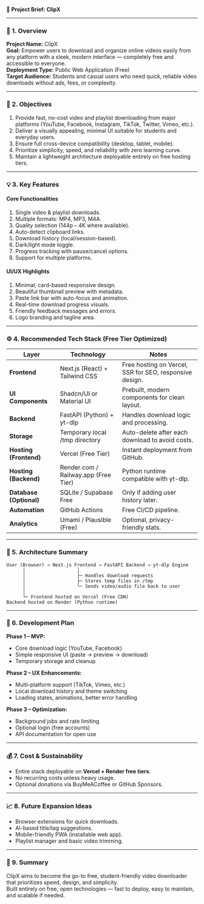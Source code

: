 🧾 **Project Brief: ClipX**

---

### 📘 1. Overview
**Project Name:** ClipX  
**Goal:** Empower users to download and organize online videos easily from any platform with a sleek, modern interface — completely free and accessible to everyone.  
**Deployment Type:** Public Web Application (Free)  
**Target Audience:** Students and casual users who need quick, reliable video downloads without ads, fees, or complexity.

---

### 🎯 2. Objectives
1. Provide fast, no-cost video and playlist downloading from major platforms (YouTube, Facebook, Instagram, TikTok, Twitter, Vimeo, etc.).
2. Deliver a visually appealing, minimal UI suitable for students and everyday users.
3. Ensure full cross-device compatibility (desktop, tablet, mobile).
4. Prioritize simplicity, speed, and reliability with zero learning curve.
5. Maintain a lightweight architecture deployable entirely on free hosting tiers.

---

### 💡 3. Key Features
#### Core Functionalities
1. Single video & playlist downloads.
2. Multiple formats: MP4, MP3, M4A.
3. Quality selection (144p – 4K where available).
4. Auto-detect clipboard links.
5. Download history (local/session-based).
6. Dark/light mode toggle.
7. Progress tracking with pause/cancel options.
8. Support for multiple platforms.

#### UI/UX Highlights
1. Minimal, card-based responsive design.
2. Beautiful thumbnail preview with metadata.
3. Paste link bar with auto-focus and animation.
4. Real-time download progress visuals.
5. Friendly feedback messages and errors.
6. Logo branding and tagline area.

---

### ⚙️ 4. Recommended Tech Stack (Free Tier Optimized)
| Layer | Technology | Notes |
|--------|-------------|-------|
| **Frontend** | Next.js (React) + Tailwind CSS | Free hosting on Vercel, SSR for SEO, responsive design. |
| **UI Components** | Shadcn/UI or Material UI | Prebuilt, modern components for clean layout. |
| **Backend** | FastAPI (Python) + yt-dlp | Handles download logic and processing. |
| **Storage** | Temporary local /tmp directory | Auto-delete after each download to avoid costs. |
| **Hosting (Frontend)** | Vercel (Free Tier) | Instant deployment from GitHub. |
| **Hosting (Backend)** | Render.com / Railway.app (Free Tier) | Python runtime compatible with yt-dlp. |
| **Database (Optional)** | SQLite / Supabase Free | Only if adding user history later. |
| **Automation** | GitHub Actions | Free CI/CD pipeline. |
| **Analytics** | Umami / Plausible (Free) | Optional, privacy-friendly stats. |

---

### 🧱 5. Architecture Summary
```
User (Browser) → Next.js Frontend → FastAPI Backend → yt-dlp Engine
      │                   │
      │                   ├─ Handles download requests
      │                   ├─ Stores temp files in /tmp
      │                   └─ Sends video/audio file back to user
      │
      └─ Frontend hosted on Vercel (Free CDN)
Backend hosted on Render (Python runtime)
```

---

### 🧭 6. Development Plan
**Phase 1 – MVP:**
- Core download logic (YouTube, Facebook)
- Simple responsive UI (paste → preview → download)
- Temporary storage and cleanup

**Phase 2 – UX Enhancements:**
- Multi-platform support (TikTok, Vimeo, etc.)
- Local download history and theme switching
- Loading states, animations, better error handling

**Phase 3 – Optimization:**
- Background jobs and rate limiting
- Optional login (free accounts)
- API documentation for open use

---

### 💰 7. Cost & Sustainability
- Entire stack deployable on **Vercel + Render free tiers**.
- No recurring costs unless heavy usage.
- Optional donations via BuyMeACoffee or GitHub Sponsors.

---

### 📈 8. Future Expansion Ideas
- Browser extensions for quick downloads.
- AI-based title/tag suggestions.
- Mobile-friendly PWA (installable web app).
- Playlist manager and basic video trimming.

---

### 🧩 9. Summary
ClipX aims to become the go-to free, student-friendly video downloader that prioritizes speed, design, and simplicity.  
Built entirely on free, open technologies — fast to deploy, easy to maintain, and scalable if needed.

